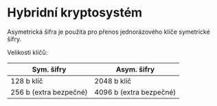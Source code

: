 # Hybridní kryptosystém
Asymetrická šifra je použita pro přenos jednorázového klíče symetrické šifry. 

Velikosti klíčů:

| Sym. šifry             | Asym. šifry             |
| ---------------------- | ----------------------- |
| 128 b klíč             | 2048 b klíč             |
| 256 b (extra bezpečné) | 4096 b  (extra bezpečné) |
